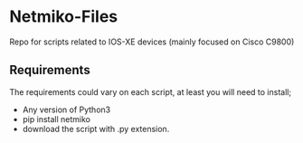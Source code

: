 # Netmiko-Files

Repo for scripts related to IOS-XE devices (mainly focused on Cisco C9800)

## Requirements 

The requirements could vary on each script, at least you will need to install;

- Any version of Python3
- pip install netmiko
- download the script with .py extension.

